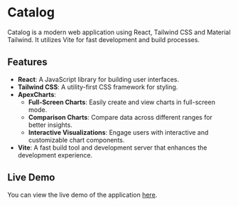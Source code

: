 # Catalog

Catalog is a modern web application using React, Tailwind CSS and Material Tailwind. It utilizes Vite for fast development and build processes.

## Features

- **React**: A JavaScript library for building user interfaces.
- **Tailwind CSS**: A utility-first CSS framework for styling.
- **ApexCharts**:
  - **Full-Screen Charts**: Easily create and view charts in full-screen mode.
  - **Comparison Charts**: Compare data across different ranges for better insights.
  - **Interactive Visualizations**: Engage users with interactive and customizable chart components.
- **Vite**: A fast build tool and development server that enhances the development experience.

## Live Demo

You can view the live demo of the application [here](https://catalog-fe-assignment.onrender.com/).

